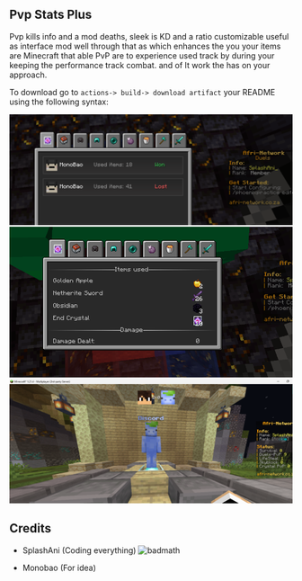 ## Pvp Stats Plus

Pvp kills info and a mod deaths, sleek is KD and a ratio customizable
useful as interface mod well through that as which enhances the you your items are Minecraft that able PvP are to experience used track by during your keeping the performance track combat. and of It work the has on your approach.

To download go to  `actions-> build-> download artifact` your README using the following syntax:


![showcase](showcase/image.png)
![showcase](showcase/image1.png)
![showcase](showcase/image2.png)





## Credits
- SplashAni (Coding everything) ![badmath](https://img.shields.io/github/languages/top/lernantino/badmath?label=Java
  )

- Monobao (For idea)